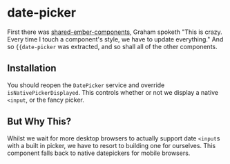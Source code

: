 # date-picker

First there was [shared-ember-components](https://github.com/PrecisionNutrition/shared-ember-components), Graham spoketh "This is crazy. Every time I touch a component's style, we have to update everything." And so `{{date-picker` was extracted, and so shall all of the other components.

## Installation

You should reopen the `DatePicker` service and override `isNativePickerDisplayed`. This controls whether or not we display a native `<input`, or the fancy picker.

## But Why This?

Whilst we wait for more desktop browsers to actually support date `<input`s with
a built in picker, we have to resort to building one for ourselves. This component
falls back to native datepickers for mobile browsers.
